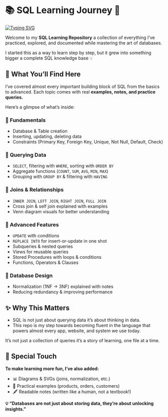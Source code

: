 # 📚 SQL Learning Journey 🚀
[![Typing SVG](https://readme-typing-svg.herokuapp.com?size=24&color=00CFFF&lines=SQL+Learning+Journey+%F0%9F%93%9A;25%2B+Topics;Hands-on+Examples;Notes+%26+Diagrams;Joins+%E2%80%A2+Subqueries+%E2%80%A2+Normalization)](https://git.io/typing-svg)


Welcome to my **SQL Learning Repository** a collection of everything I’ve practiced, explored, and documented while mastering the art of databases.


I started this as a way to learn step by step, but it grew into something bigger  a complete SQL knowledge base 💡

## 🌟 What You’ll Find Here

I’ve covered almost every important building block of SQL from the basics to advanced. Each topic comes with real **examples, notes, and practice queries.**

Here’s a glimpse of what’s inside:

### 🔹 Fundamentals
- Database & Table creation
- Inserting, updating, deleting data
- Constraints (Primary Key, Foreign Key, Unique, Not Null, Default, Check)

### 🔹 Querying Data
- `SELECT`, filtering with `WHERE`, sorting with `ORDER BY`
- Aggregate functions (`COUNT`, `SUM`, `AVG`, `MIN`, `MAX`)
- Grouping with `GROUP BY` & filtering with `HAVING`

### 🔹 Joins & Relationships
- `INNER JOIN`, `LEFT JOIN`, `RIGHT JOIN`, `FULL JOIN`
- Cross join & self join explained with examples
- Venn diagram visuals for better understanding

### 🔹 Advanced Features
- `UPDATE` with conditions
- `REPLACE INTO` for insert-or-update in one shot
- Subqueries & nested queries
- Views for reusable queries
- Stored Procedures with loops & conditions
- Functions, Operators & Clauses

### 🔹 Database Design
- Normalization (1NF → 3NF) explained with notes
- Reducing redundancy & improving performance

## ✨ Why This Matters
- SQL is not just about querying data it’s about thinking in data.
- This repo is my step towards becoming fluent in the language that powers almost every app, website, and system we use today.

It’s not just a collection of queries it’s a story of learning, one file at a time.

## 🎨 Special Touch
**To make learning more fun, I’ve also added:**
- 📊 Diagrams & SVGs (joins, normalization, etc.)
- 🎯 Practical examples (products, orders, customers)
- 🖋️ Readable notes (written like a human, not a textbook!)

**💡 “Databases are not just about storing data, they’re about unlocking insights.”**
